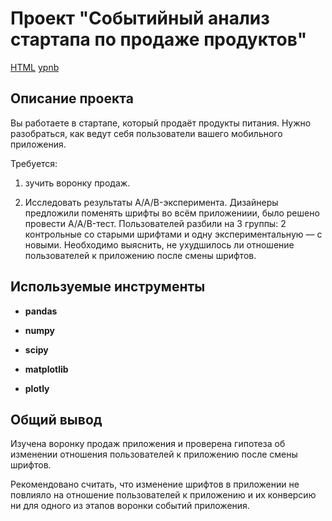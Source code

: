 # Проект "Событийный анализ стартапа по продаже продуктов"

[HTML](https://github.com/AVRotaev/Portfolio/blob/main/Project_FIN_2/Project_FIN_2.html) [ypnb](https://github.com/AVRotaev/Portfolio/blob/main/Project_FIN_2/Project_FIN_2.ipynb)

## Описание проекта

Вы работаете в стартапе, который продаёт продукты питания. Нужно разобраться, как ведут себя пользователи вашего мобильного приложения.

Требуется:

1. зучить воронку продаж.

2. Исследовать результаты A/A/B-эксперимента. Дизайнеры предложили поменять шрифты во всём приложениии, было решено провести A/A/B-тест. Пользователей разбили на 3 группы: 2 контрольные со старыми шрифтами и одну экспериментальную — с новыми. Необходимо выяснить, не ухудшилось ли отношение пользователей к приложению после смены шрифтов.

## Используемые инструменты

- **pandas**

- **numpy**

- **scipy**

- **matplotlib**

- **plotly**

## Общий вывод

Изучена воронку продаж приложения и проверена гипотеза об изменении отношения пользователей к приложению после смены шрифтов.

Рекомендовано считать, что изменение шрифтов в приложении не повлияло на отношение пользователей к приложению и их конверсию ни для одного из этапов воронки событий приложения.